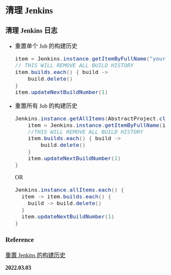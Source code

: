 <font size=4 face='楷体'>

## 清理 Jenkins

### 清理 Jenkins 日志

- 重置单个 Job 的构建历史

  ```java
  item = Jenkins.instance.getItemByFullName("your-job-name-here")
  // THIS WILL REMOVE ALL BUILD HISTORY
  item.builds.each() { build ->
      build.delete()
  }
  item.updateNextBuildNumber(1)
  ```

- 重置所有 Job 的构建历史
  ```java
  Jenkins.instance.getAllItems(AbstractProject.class).each {
      item = Jenkins.instance.getItemByFullName(it.fullName)
      //THIS WILL REMOVE ALL BUILD HISTORY
      item.builds.each() { build ->
          build.delete()
      }
      item.updateNextBuildNumber(1)
  }
  ```
  OR
  ```java
  Jenkins.instance.allItems.each() {
    item -> item.builds.each() {
      build -> build.delete()
    }
    item.updateNextBuildNumber(1)
  }
  ```

### Reference

[重置 Jenkins 的构建历史](https://www.cnblogs.com/xxsl/p/11924484.html)

**2022.03.03**
